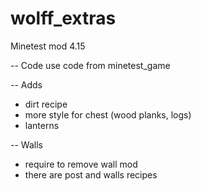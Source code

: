 wolff_extras
=================
Minetest mod 4.15

-- Code
use code from minetest_game

-- Adds
* dirt recipe
* more style for chest (wood planks, logs)
* lanterns

-- Walls
* require to remove wall mod
* there are post and walls recipes
